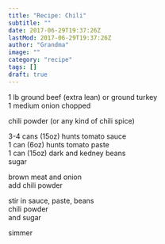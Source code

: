```yaml
---
title: "Recipe: Chili"
subtitle: ""
date: 2017-06-29T19:37:26Z
lastMod: 2017-06-29T19:37:26Z
author: "Grandma"
image: ""
category: "recipe"
tags: []
draft: true
---
```

1 lb ground beef (extra lean) or ground turkey  
1 medium onion chopped  

chili powder (or any kind of chili spice)  

3-4 cans (15oz) hunts tomato sauce  
1 can (6oz) hunts tomato paste  
1 can (15oz) dark and kedney beans  
sugar  


brown meat and onion  
add chili powder  

stir in sauce, paste, beans  
chili powder  
and sugar  

simmer  

